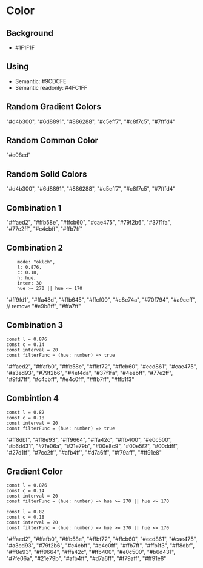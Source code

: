 # Color

## Background
- #1F1F1F

## Using
- Semantic: #9CDCFE
- Semantic readonly: #4FC1FF

## Random Gradient Colors
"#d4b300",
"#6d8891",
"#886288",
"#c5eff7",
"#c8f7c5",
"#7fffd4"

## Random Common Color
"#e08ed"

## Random Solid Colors
"#d4b300",
"#6d8891",
"#886288",
"#c5eff7",
"#c8f7c5",
"#7fffd4"

## Combination 1
"#ffaed2",
"#ffb58e",
"#ffcb60",
"#cae475",
"#79f2b6",
"#37f1fa",
"#77e2ff",
"#c4cbff",
"#ffb7ff"

## Combination 2
```
    mode: "oklch",
    l: 0.876,
    c: 0.18,
    h: hue,
    inter: 30
    hue >= 270 || hue <= 170
```
"#ff9fd1",
"#ffa48d",
"#ffb645",
"#ffcf00",
"#c8e74a",
"#70f794",
"#a9ceff", // remove
"#e9b8ff",
"#ffa7ff"

## Combination 3
```
const l = 0.876
const c = 0.14
const interval = 20
const filterFunc = (hue: number) => true
```
"#ffaed2",
"#ffafb0",
"#ffb58e",
"#ffbf72",
"#ffcb60",
"#ecd861",
"#cae475",
"#a3ed93",
"#79f2b6",
"#4ef4da",
"#37f1fa",
"#4eebff",
"#77e2ff",
"#9fd7ff",
"#c4cbff",
"#e4c0ff",
"#ffb7ff",
"#ffb1f3"

## Combintion 4
```
const l = 0.82
const c = 0.18
const interval = 20
const filterFunc = (hue: number) => true
```
"#ff8dbf",
"#ff8e93",
"#ff9664",
"#ffa42c",
"#ffb400",
"#e0c500",
"#b6d431",
"#7fe06a",
"#21e79b",
"#00e8c9",
"#00e5f2",
"#00ddff",
"#27d1ff",
"#7cc2ff",
"#afb4ff",
"#d7a6ff",
"#f79aff",
"#ff91e8"

## Gradient Color
```
const l = 0.876
const c = 0.14
const interval = 20
const filterFunc = (hue: number) => hue >= 270 || hue <= 170

const l = 0.82
const c = 0.18
const interval = 20
const filterFunc = (hue: number) => hue >= 270 || hue <= 170
```
"#ffaed2",
"#ffafb0",
"#ffb58e",
"#ffbf72",
"#ffcb60",
"#ecd861",
"#cae475",
"#a3ed93",
"#79f2b6",
"#c4cbff",
"#e4c0ff",
"#ffb7ff",
"#ffb1f3",
"#ff8dbf",
"#ff8e93",
"#ff9664",
"#ffa42c",
"#ffb400",
"#e0c500",
"#b6d431",
"#7fe06a",
"#21e79b",
"#afb4ff",
"#d7a6ff",
"#f79aff",
"#ff91e8"